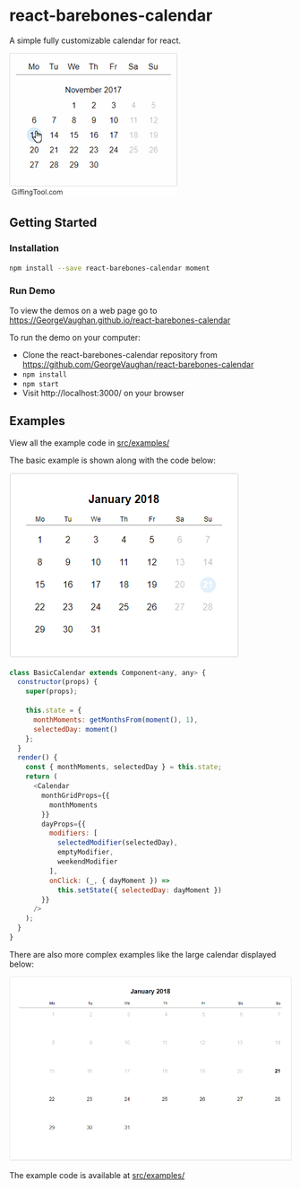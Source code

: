 # react-barebones-calendar

A simple fully customizable calendar for react.

![react-barebones-calendar demo-gif](https://raw.githubusercontent.com/GeorgeVaughan/react-barebones-calendar/master/demo.gif)

## Getting Started

### Installation

```sh
npm install --save react-barebones-calendar moment
```

### Run Demo

To view the demos on a web page go to https://GeorgeVaughan.github.io/react-barebones-calendar

To run the demo on your computer:

- Clone the react-barebones-calendar repository from https://github.com/GeorgeVaughan/react-barebones-calendar
- `npm install`
- `npm start`
- Visit http://localhost:3000/ on your browser

## Examples

View all the example code in [src/examples/](https://github.com/GeorgeVaughan/react-barebones-calendar/tree/master/src/examples)

The basic example is shown along with the code below:

![react-barebones-calendar demo-png](https://raw.githubusercontent.com/GeorgeVaughan/react-barebones-calendar/master/demo.png)

```js
class BasicCalendar extends Component<any, any> {
  constructor(props) {
    super(props);

    this.state = {
      monthMoments: getMonthsFrom(moment(), 1),
      selectedDay: moment()
    };
  }
  render() {
    const { monthMoments, selectedDay } = this.state;
    return (
      <Calendar
        monthGridProps={{
          monthMoments
        }}
        dayProps={{
          modifiers: [
            selectedModifier(selectedDay),
            emptyModifier,
            weekendModifier
          ],
          onClick: (_, { dayMoment }) =>
            this.setState({ selectedDay: dayMoment })
        }}
      />
    );
  }
}
```

There are also more complex examples like the large calendar displayed below:

![react-barebones-calendar large-demo-png](https://raw.githubusercontent.com/GeorgeVaughan/react-barebones-calendar/master/large-demo.png)

The example code is available at [src/examples/](https://github.com/GeorgeVaughan/react-barebones-calendar/tree/master/src/examples)
